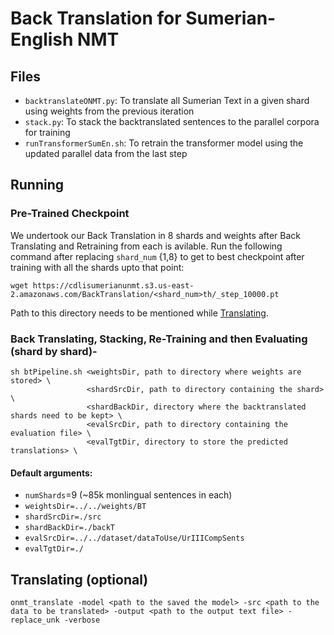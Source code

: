 # Back Translation for Sumerian-English NMT

## Files
- ```backtranslateONMT.py```: To translate all Sumerian Text in a given shard using weights from the previous iteration
- ```stack.py```: To stack the backtranslated sentences to the parallel corpora for training
- ```runTransformerSumEn.sh```: To retrain the transformer model using the updated parallel data from the last step

## Running

### Pre-Trained Checkpoint

We undertook our Back Translation in 8 shards and weights after Back Translating and Retraining from each is avilable. Run the following command after replacing ```shard_num``` {1,8} to get to best checkpoint after training with all the shards upto that point:

```
wget https://cdlisumerianunmt.s3.us-east-2.amazonaws.com/BackTranslation/<shard_num>th/_step_10000.pt
```

Path to this directory needs to be mentioned while [Translating](https://github.com/cdli-gh/Unsupervised-NMT-for-Sumerian-English/blob/master/translation/backtransformer-onmt/README.md#translating-optional).

### Back Translating, Stacking, Re-Training and then Evaluating (shard by shard)-

```
sh btPipeline.sh <weightsDir, path to directory where weights are stored> \
                 <shardSrcDir, path to directory containing the shard> \
                 <shardBackDir, directory where the backtranslated shards need to be kept> \
                 <evalSrcDir, path to directory containing the evaluation file> \
                 <evalTgtDir, directory to store the predicted translations> \
``` 

#### Default arguments:

- ```numShards```=9 (~85k monlingual sentences in each)
- ```weightsDir=../../weights/BT```
- ```shardSrcDir=./src```
- ```shardBackDir=./backT```
- ```evalSrcDir=../../dataset/dataToUse/UrIIICompSents```
- ```evalTgtDir=./```

## Translating (optional)

```
onmt_translate -model <path to the saved the model> -src <path to the data to be translated> -output <path to the output text file> -replace_unk -verbose
```
